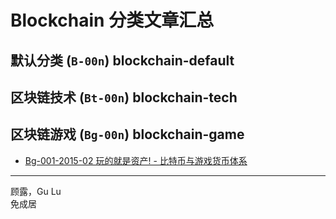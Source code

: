 # Blockchain 分类文章汇总

## 默认分类 (`B-00n`) blockchain-default


## 区块链技术 (`Bt-00n`) blockchain-tech


## 区块链游戏 (`Bg-00n`) blockchain-game

- [Bg-001-2015-02 玩的就是资产! - 比特币与游戏货币体系](./Bg-001-2015-02%20bitcoin-and-online-game-economics/content.md)

------

顾露，Gu Lu  
免成居  
